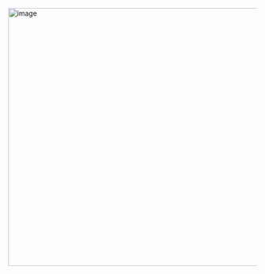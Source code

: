 <img width="524" alt="image" src="https://github.com/vlislab2022/Awesome-Events-Deep-Learning/assets/49426295/4deba99d-778d-43c5-8910-322157e746ca">
